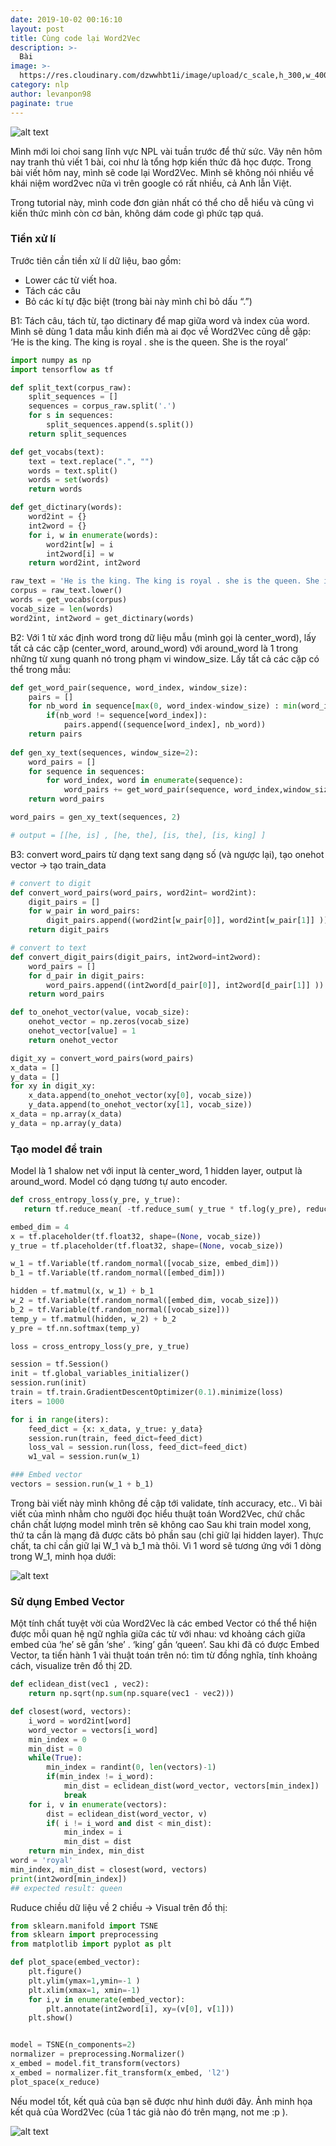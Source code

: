 ```yaml
---
date: 2019-10-02 00:16:10
layout: post
title: Cùng code lại Word2Vec
description: >-
  Bài 
image: >-
  https://res.cloudinary.com/dzwwhbt1i/image/upload/c_scale,h_300,w_400/v1569863989/lstm_n5dznh.png
category: nlp
author: levanpon98
paginate: true
---
```


![alt text](https://i.imgur.com/6s4YhKa.png "tanh activation")

Mình mới loi choi sang lĩnh vực NPL vài tuần trước để thử sức. Vây nên hôm nay tranh thủ viết 1 bài, coi như là tổng hợp kiến thức đã học được. Trong bài viết hôm nay, mình sẽ code lại Word2Vec. Mình sẽ không nói nhiều về khái niệm word2vec nữa vì trên google có rất nhiều, cả Anh lẫn Việt.

Trong tutorial này, mình code đơn giản nhất có thể cho dễ hiểu và cũng vì kiến thức mình còn cơ bản, không dám code gì phức tạp quá.

### Tiền xử lí

Trước tiên cần tiền xử lí dữ liệu, bao gồm:
- Lower các từ viết hoa.
- Tách các câu
- Bỏ các kí tự đặc biệt (trong bài này mình chỉ bỏ dấu “.”)

B1: Tách câu, tách từ, tạo dictinary để map giữa word và index của word. Mình sẽ dùng 1 data mẫu kinh điển mà ai đọc về Word2Vec cũng dễ gặp: ‘He is the king. The king is royal . she is the queen. She is the royal’

```python
import numpy as np
import tensorflow as tf

def split_text(corpus_raw):
    split_sequences = []
    sequences = corpus_raw.split('.')
    for s in sequences:
        split_sequences.append(s.split())
    return split_sequences

def get_vocabs(text):
    text = text.replace(".", "")
    words = text.split()
    words = set(words)
    return words

def get_dictinary(words):
    word2int = {}
    int2word = {}
    for i, w in enumerate(words):
        word2int[w] = i
        int2word[i] = w
    return word2int, int2word

raw_text = 'He is the king. The king is royal . she is the queen. She is the royal'
corpus = raw_text.lower()
words = get_vocabs(corpus)
vocab_size = len(words)
word2int, int2word = get_dictinary(words)
```

B2: Với 1 từ xác định word trong dữ liệu mẫu (mình gọi là center_word), lấy tất cả các cặp (center_word, around_word) với around_word là 1 trong những từ xung quanh nó trong phạm vi window_size. Lấy tất cả các cặp có thể trong mẫu:

```python 
def get_word_pair(sequence, word_index, window_size):
    pairs = []
    for nb_word in sequence[max(0, word_index-window_size) : min(word_index + window_size, len(sequence))+1]:
        if(nb_word != sequence[word_index]):
            pairs.append((sequence[word_index], nb_word))
    return pairs
    
def gen_xy_text(sequences, window_size=2):
    word_pairs = []
    for sequence in sequences:
        for word_index, word in enumerate(sequence):
            word_pairs += get_word_pair(sequence, word_index,window_size)
    return word_pairs

word_pairs = gen_xy_text(sequences, 2)

# output = [[he, is] , [he, the], [is, the], [is, king] ]
```

B3: convert word_pairs từ dạng text sang dạng số (và ngược lại), tạo onehot vector -> tạo train_data

```python
# convert to digit
def convert_word_pairs(word_pairs, word2int= word2int):
    digit_pairs = []
    for w_pair in word_pairs:
        digit_pairs.append((word2int[w_pair[0]], word2int[w_pair[1]] ))
    return digit_pairs

# convert to text
def convert_digit_pairs(digit_pairs, int2word=int2word):
    word_pairs = []
    for d_pair in digit_pairs:
        word_pairs.append((int2word[d_pair[0]], int2word[d_pair[1]] ))
    return word_pairs

def to_onehot_vector(value, vocab_size):
    onehot_vector = np.zeros(vocab_size)
    onehot_vector[value] = 1
    return onehot_vector

digit_xy = convert_word_pairs(word_pairs)
x_data = []
y_data = []
for xy in digit_xy:
    x_data.append(to_onehot_vector(xy[0], vocab_size))
    y_data.append(to_onehot_vector(xy[1], vocab_size))
x_data = np.array(x_data)    
y_data = np.array(y_data)
```

### Tạo model để train

Model là 1 shalow net với input là center_word, 1 hidden layer, output là around_word. Model có dạng tương tự auto encoder.

```python
def cross_entropy_loss(y_pre, y_true):
   return tf.reduce_mean( -tf.reduce_sum( y_true * tf.log(y_pre), reduction_indices=[1]))

embed_dim = 4
x = tf.placeholder(tf.float32, shape=(None, vocab_size))
y_true = tf.placeholder(tf.float32, shape=(None, vocab_size))

w_1 = tf.Variable(tf.random_normal([vocab_size, embed_dim]))
b_1 = tf.Variable(tf.random_normal([embed_dim]))

hidden = tf.matmul(x, w_1) + b_1
w_2 = tf.Variable(tf.random_normal([embed_dim, vocab_size]))
b_2 = tf.Variable(tf.random_normal([vocab_size]))
temp_y = tf.matmul(hidden, w_2) + b_2
y_pre = tf.nn.softmax(temp_y)

loss = cross_entropy_loss(y_pre, y_true)

session = tf.Session()
init = tf.global_variables_initializer()
session.run(init)
train = tf.train.GradientDescentOptimizer(0.1).minimize(loss)
iters = 1000

for i in range(iters):
    feed_dict = {x: x_data, y_true: y_data}
    session.run(train, feed_dict=feed_dict)
    loss_val = session.run(loss, feed_dict=feed_dict)
    w1_val = session.run(w_1)

### Embed vector
vectors = session.run(w_1 + b_1)
```

Trong bài viết này mình không đề cập tới validate, tính accuracy, etc.. Vì bài viết của mình nhằm cho người đọc hiểu thuật toán Word2Vec, chứ chắc chắn chất lượng model mình trên sẽ không cao Sau khi train model xong, thứ ta cần là mạng đã được căts bỏ phần sau (chỉ giữ lại hidden layer). Thực chất, ta chỉ cần giữ lại W_1 và b_1 mà thôi. Vì 1 word sẽ tương ứng với 1 dòng trong W_1, minh họa dưới:

![alt text](https://i.imgur.com/kvUpgqJ.png "tanh activation")

### Sử dụng Embed Vector

Một tính chất tuyệt vời của Word2Vec là các embed Vector có thể thể hiện được mỗi quan hệ ngữ nghĩa giữa các từ với nhau: vd khoảng cách giữa embed của ‘he’ sẽ gần ‘she’ . ‘king’ gần ‘queen’. Sau khi đã có được Embed Vector, ta tiến hành 1 vài thuật toán trên nó: tìm từ đồng nghĩa, tính khoảng cách, visualize trên đồ thị 2D.

```python
def eclidean_dist(vec1 , vec2):
    return np.sqrt(np.sum(np.square(vec1 - vec2)))

def closest(word, vectors):
    i_word = word2int[word]
    word_vector = vectors[i_word]
    min_index = 0
    min_dist = 0
    while(True):
        min_index = randint(0, len(vectors)-1)
        if(min_index != i_word):
            min_dist = eclidean_dist(word_vector, vectors[min_index])
            break
    for i, v in enumerate(vectors):
        dist = eclidean_dist(word_vector, v)
        if( i != i_word and dist < min_dist):
            min_index = i
            min_dist = dist
    return min_index, min_dist
word = 'royal'
min_index, min_dist = closest(word, vectors)
print(int2word[min_index])
## expected result: queen
```

Ruduce chiều dữ liệu về 2 chiều -> Visual trên đồ thị:

```python
from sklearn.manifold import TSNE
from sklearn import preprocessing
from matplotlib import pyplot as plt

def plot_space(embed_vector):
    plt.figure()
    plt.ylim(ymax=1,ymin=-1 )
    plt.xlim(xmax=1, xmin=-1)
    for i,v in enumerate(embed_vector):
        plt.annotate(int2word[i], xy=(v[0], v[1]))
    plt.show()


model = TSNE(n_components=2)
normalizer = preprocessing.Normalizer()
x_embed = model.fit_transform(vectors)
x_embed = normalizer.fit_transform(x_embed, 'l2')
plot_space(x_reduce)
```

Nếu model tốt, kết quả của bạn sẽ được như hình dưới đây. Ảnh minh họa kết quả của Word2Vec (của 1 tác giả nào đó trên mạng, not me :p ).

![alt text](https://i.imgur.com/YxMBo2o.jpg "tanh activation")